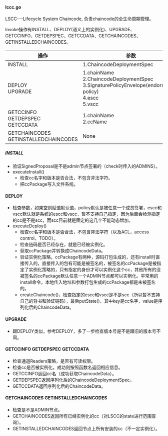#### lccc.go

LSCC---Lifecycle System Chaincode, 负责chaincode的全生命周期管理。

Invoke操作有INSTALL、DEPLOY(语义上的实例化)、UPGRADE、GETCCINFO、GETDEPSPEC、GETCCDATA、GETCHAINCODES、GETINSTALLEDCHAINCODES。

| 操作 | 参数 |
| -- | -- |
| INSTALL | 1.ChaincodeDeploymentSpec |
| DEPLOY <br> UPGRADE | 1.chainName <br> 2.ChaincodeDeploymentSpec <br> 3.SignaturePolicyEnvelope(endorsement policy) <br> 4.escc <br> 5.vscc|
| GETCCINFO <br> GETDEPSPEC <br> GETCCDATA | 1.chainName <br> 2.ccName |
| GETCHAINCODES <br> GETINSTALLEDCHAINCODES | None |

##### INSTALL

- 验证SignedProposal是不是admin节点签署的（check时传入的ADMINS）。
- executeInstall()
    - 检查cc名字和版本是否合法，不包含非法字符。
    - 把ccPackage写入文件系统。

#### DEPLOY

- 检查参数，如果空则赋值默认值，policy默认是被任意一个成员签署，escc和vscc默认就是系统的escc和vscc，暂不支持自己指定，因为后面会检测指定的cc是不是scc，而scc目前就是固定的这几个不能动态增加。
- executeDeploy()
    - 检查cc名字和版本是否合法，不包含非法字符（以及ACL，access control，TODO）。
    - 检查链码是否已经存在，就是已经被实例化。
    - 获取ccPackage并转换成ChaincodeData。
    - 验证实例化策略，ccPackage有两种，源码打包生成的，还有install时直接传入的，直接传入的包有可能是被签名的，被签名的ccPackage是被指定了实例化策略的，只有指定的身份才可以实例化这个cc，其他所有的没被签名的ccPackage默认任意一个ADMIN节点都可以实例化。平常用的install命令，本地传入地址和参数打包生成的ccPackage都是未被签名的。
    - createChaincode()，检查指定的escc和vscc是不是scc（所以暂不支持自己的背书和验证链码），最后putState()，其中key是cc名字，value是序列化后的ChaincodeData。

#### UPGRADE

- 跟DEPLOY类似，参考DEPLOY，多了一步检查版本号是不是跟旧的版本号不同。

#### GETCCINFO GETDEPSPEC GETCCDATA

- 检查通道Readers策略，是否有可读权限。
- 检查cc是否被实例化，成功则按照函数名返回相应信息。
- GETCCINFO返回cc名（成功获取ChaincodeData）。
- GETDEPSPEC返回序列化后的ChaincodeDeploymentSpec。
- GETCCDATA返回序列化后的ChaincodeData。

#### GETCHAINCODES GETINSTALLEDCHAINCODES

- 检查是不是ADMIN节点。
- GETCHAINCODES返回所有已经实例化的cc（对LSCC的state进行范围查询）。
- GETINSTALLEDCHAINCODES返回节点上所有安装的cc（不一定实例化）。
